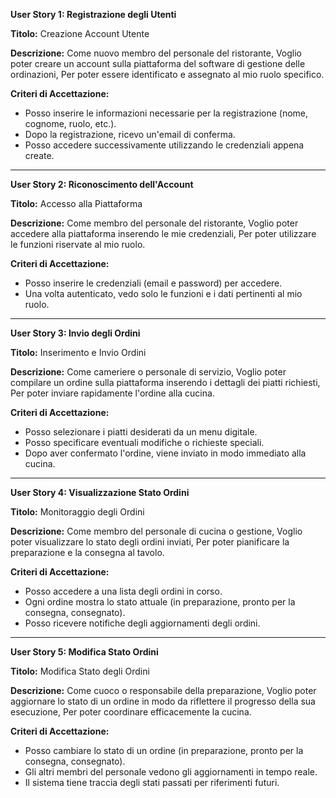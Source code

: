 **User Story 1: Registrazione degli Utenti**

**Titolo:** Creazione Account Utente

**Descrizione:**
Come nuovo membro del personale del ristorante,
Voglio poter creare un account sulla piattaforma del software di gestione delle ordinazioni,
Per poter essere identificato e assegnato al mio ruolo specifico.

**Criteri di Accettazione:**
- Posso inserire le informazioni necessarie per la registrazione (nome, cognome, ruolo, etc.).
- Dopo la registrazione, ricevo un'email di conferma.
- Posso accedere successivamente utilizzando le credenziali appena create.

---

**User Story 2: Riconoscimento dell'Account**

**Titolo:** Accesso alla Piattaforma

**Descrizione:**
Come membro del personale del ristorante,
Voglio poter accedere alla piattaforma inserendo le mie credenziali,
Per poter utilizzare le funzioni riservate al mio ruolo.

**Criteri di Accettazione:**
- Posso inserire le credenziali (email e password) per accedere.
- Una volta autenticato, vedo solo le funzioni e i dati pertinenti al mio ruolo.

---

**User Story 3: Invio degli Ordini**

**Titolo:** Inserimento e Invio Ordini

**Descrizione:**
Come cameriere o personale di servizio,
Voglio poter compilare un ordine sulla piattaforma inserendo i dettagli dei piatti richiesti,
Per poter inviare rapidamente l'ordine alla cucina.

**Criteri di Accettazione:**
- Posso selezionare i piatti desiderati da un menu digitale.
- Posso specificare eventuali modifiche o richieste speciali.
- Dopo aver confermato l'ordine, viene inviato in modo immediato alla cucina.

---

**User Story 4: Visualizzazione Stato Ordini**

**Titolo:** Monitoraggio degli Ordini

**Descrizione:**
Come membro del personale di cucina o gestione,
Voglio poter visualizzare lo stato degli ordini inviati,
Per poter pianificare la preparazione e la consegna al tavolo.

**Criteri di Accettazione:**
- Posso accedere a una lista degli ordini in corso.
- Ogni ordine mostra lo stato attuale (in preparazione, pronto per la consegna, consegnato).
- Posso ricevere notifiche degli aggiornamenti degli ordini.

---

**User Story 5: Modifica Stato Ordini**

**Titolo:** Modifica Stato degli Ordini

**Descrizione:**
Come cuoco o responsabile della preparazione,
Voglio poter aggiornare lo stato di un ordine in modo da riflettere il progresso della sua esecuzione,
Per poter coordinare efficacemente la cucina.

**Criteri di Accettazione:**
- Posso cambiare lo stato di un ordine (in preparazione, pronto per la consegna, consegnato).
- Gli altri membri del personale vedono gli aggiornamenti in tempo reale.
- Il sistema tiene traccia degli stati passati per riferimenti futuri.
